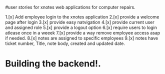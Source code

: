 #user stories for xnotes web applications for computer repairs.

1.[x] Add employee login to the xnotes application
2.[x] provide a welcome page after login
3.[x] provide easy natvigation
4.[x] provide current user and assigned role
5.[x] provide a logout option
6.[x] require users to login atlease once in a weeek
7.[x] provide a way remove employee access asap if needed.
8.[x] notes are assigned to specific employees
9.[x] notes have ticket number, Title, note body, created and updated date.

# Building the backend!.